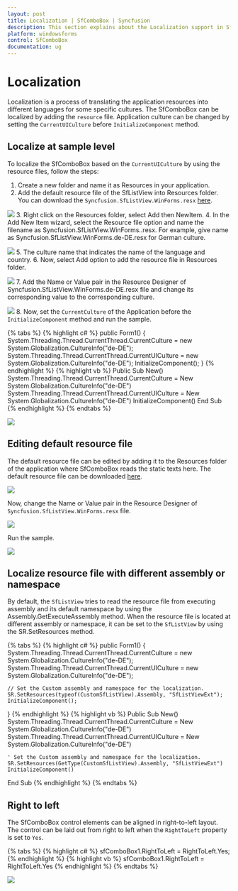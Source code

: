 ```yaml
---
layout: post
title: Localization | SfComboBox | Syncfusion
description: This section explains about the Localization support in SfComboBox.
platform: windowsforms
control: SfComboBox
documentation: ug
---
```


# Localization

Localization is a process of translating the application resources into different languages for some specific cultures. The SfComboBox can be localized by adding the `resource` file. Application culture can be changed by setting the `CurrentUICulture` before `InitializeComponent` method.

## Localize at sample level

To localize the SfComboBox based on the `CurrentUICulture` by using the resource files, follow the steps:

1. Create a new folder and name it as Resources in your application.
2. Add the default resource file of the SfListView into Resources folder. You can download the `Syncfusion.SfListView.WinForms.resx` [here](http://www.syncfusion.com/downloads/support/directtrac/general/ze/ResourceFile1283641291).

![](Localization_images/Localization_img1.png)
3. Right click on the Resources folder, select Add then NewItem.
4. In the Add New Item wizard, select the Resource file option and name the filename as Syncfusion.SfListView.WinForms.<culture name>.resx. For example, give name as Syncfusion.SfListView.WinForms.de-DE.resx for German culture.
    
![](Localization_images/Localization_img2.png)
5. The culture name that indicates the name of the language and country.
6. Now, select Add option to add the resource file in Resources folder.

![](Localization_images/Localization_img3.png)
7. Add the Name or Value pair in the Resource Designer of Syncfusion.SfListView.WinForms.de-DE.resx file and change its corresponding value to the corresponding culture.

![](Localization_images/Localization_img4.png)
8. Now, set the `CurrentCulture` of the Application before the `InitializeComponent` method and run the sample.

{% tabs %}
{% highlight c# %}
public Form1()
{
  System.Threading.Thread.CurrentThread.CurrentCulture = new System.Globalization.CultureInfo("de-DE");
  System.Threading.Thread.CurrentThread.CurrentUICulture = new System.Globalization.CultureInfo("de-DE");
  InitializeComponent();
}
{% endhighlight %}
{% highlight vb %}
Public Sub New()
  System.Threading.Thread.CurrentThread.CurrentCulture = New System.Globalization.CultureInfo("de-DE")
  System.Threading.Thread.CurrentThread.CurrentUICulture = New System.Globalization.CultureInfo("de-DE")
  InitializeComponent()
End Sub
{% endhighlight %}
{% endtabs %}

![](Localization_images/Localization_img5.png)

## Editing default resource file

The default resource file can be edited by adding it to the Resources folder of the application where SfComboBox reads the static texts here. The default resource file can be downloaded [here](http://www.syncfusion.com/downloads/support/directtrac/general/ze/ResourceFile1283641291).

![](Localization_images/Localization_img6.png)

Now, change the Name or Value pair in the Resource Designer of `Syncfusion.SfListView.WinForms.resx` file.

![](Localization_images/Localization_img7.png)

Run the sample.

![](Localization_images/Localization_img8.png)

## Localize resource file with different assembly or namespace

By default, the `SfListView` tries to read the resource file from executing assembly and its default namespace by using the Assembly.GetExecuteAssembly method. When the resource file is located at different assembly or namespace, it can be set to the `SfListView` by using the SR.SetResources method.

{% tabs %}
{% highlight c# %}
public Form1()
{
    System.Threading.Thread.CurrentThread.CurrentCulture = new System.Globalization.CultureInfo("de-DE");
    System.Threading.Thread.CurrentThread.CurrentUICulture = new System.Globalization.CultureInfo("de-DE");

    // Set the Custom assembly and namespace for the localization.
    SR.SetResources(typeof(CustomSfListView).Assembly, "SfListViewExt");
    InitializeComponent();
}
{% endhighlight %}
{% highlight vb %}
Public Sub New()
	System.Threading.Thread.CurrentThread.CurrentCulture = New System.Globalization.CultureInfo("de-DE")
	System.Threading.Thread.CurrentThread.CurrentUICulture = New System.Globalization.CultureInfo("de-DE")

	' Set the Custom assembly and namespace for the localization.
	SR.SetResources(GetType(CustomSfListView).Assembly, "SfListViewExt")
	InitializeComponent()
End Sub
{% endhighlight %}
{% endtabs %}

## Right to left 

The SfComboBox control elements can be aligned in right-to-left layout. The control can be laid out from right to left when the `RightToLeft` property is set to `Yes`.

{% tabs %}
{% highlight c# %}
sfComboBox1.RightToLeft = RightToLeft.Yes;
{% endhighlight %}
{% highlight vb %}
sfComboBox1.RightToLeft = RightToLeft.Yes
{% endhighlight %}
{% endtabs %}

![](Localization_images/Localization_img9.png)